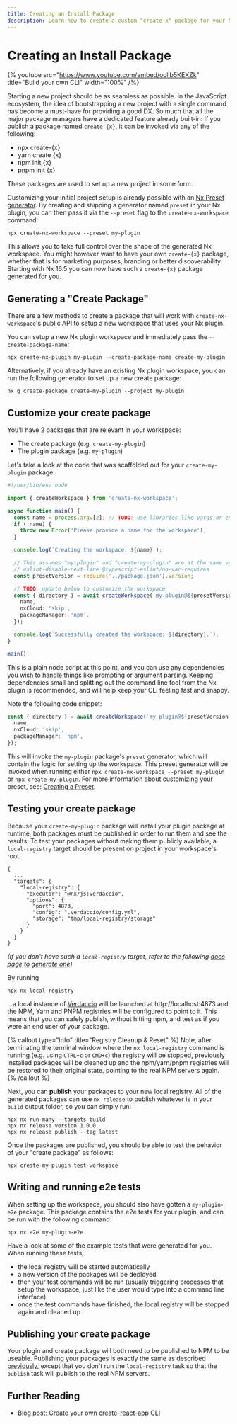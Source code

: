 ```yaml
---
title: Creating an Install Package
description: Learn how to create a custom "create-x" package for your Nx plugin to provide a seamless project bootstrapping experience with npm, yarn, or other package managers.
---
```


# Creating an Install Package

{% youtube
src="https://www.youtube.com/embed/ocllb5KEXZk"
title="Build your own CLI"
width="100%" /%}

Starting a new project should be as seamless as possible. In the JavaScript ecosystem, the idea of bootstrapping a new project with a single command has become a must-have for providing a good DX. So much that all the major package managers have a dedicated feature already built-in: if you publish a package named `create-{x}`, it can be invoked via any of the following:

- npx create-{x}
- yarn create {x}
- npm init {x}
- pnpm init {x}

These packages are used to set up a new project in some form.

Customizing your initial project setup is already possible with an [Nx Preset generator](/extending-nx/recipes/create-preset). By creating and shipping a generator named `preset` in your Nx plugin, you can then pass it via the `--preset` flag to the `create-nx-workspace` command:

```shell
npx create-nx-workspace --preset my-plugin
```

This allows you to take full control over the shape of the generated Nx workspace. You might however want to have your own `create-{x}` package, whether that is for marketing purposes, branding or better discoverability. Starting with Nx 16.5 you can now have such a `create-{x}` package generated for you.

## Generating a "Create Package"

There are a few methods to create a package that will work with `create-nx-workspace`'s public API to setup a new workspace that uses your Nx plugin.

You can setup a new Nx plugin workspace and immediately pass the `--create-package-name`:

```shell
npx create-nx-plugin my-plugin --create-package-name create-my-plugin
```

Alternatively, if you already have an existing Nx plugin workspace, you can run the following generator to set up a new create package:

```shell
nx g create-package create-my-plugin --project my-plugin
```

## Customize your create package

You'll have 2 packages that are relevant in your workspace:

- The create package (e.g. `create-my-plugin`)
- The plugin package (e.g. `my-plugin`)

Let's take a look at the code that was scaffolded out for your `create-my-plugin` package:

```typescript {% fileName="packages/create-my-plugin/bin/index.ts" %}
#!/usr/bin/env node

import { createWorkspace } from 'create-nx-workspace';

async function main() {
  const name = process.argv[2]; // TODO: use libraries like yargs or enquirer to set your workspace name
  if (!name) {
    throw new Error('Please provide a name for the workspace');
  }

  console.log(`Creating the workspace: ${name}`);

  // This assumes "my-plugin" and "create-my-plugin" are at the same version
  // eslint-disable-next-line @typescript-eslint/no-var-requires
  const presetVersion = require('../package.json').version;

  // TODO: update below to customize the workspace
  const { directory } = await createWorkspace(`my-plugin@${presetVersion}`, {
    name,
    nxCloud: 'skip',
    packageManager: 'npm',
  });

  console.log(`Successfully created the workspace: ${directory}.`);
}

main();
```

This is a plain node script at this point, and you can use any dependencies you wish to handle things like prompting or argument parsing. Keeping dependencies small and splitting out the command line tool from the Nx plugin is recommended, and will help keep your CLI feeling fast and snappy.

Note the following code snippet:

```typescript
const { directory } = await createWorkspace(`my-plugin@${presetVersion}`, {
  name,
  nxCloud: 'skip',
  packageManager: 'npm',
});
```

This will invoke the `my-plugin` package's `preset` generator, which will contain the logic for setting up the workspace. This preset generator will be invoked when running either `npx create-nx-workspace --preset my-plugin` or `npx create-my-plugin`. For more information about customizing your preset, see: [Creating a Preset](/extending-nx/recipes/create-preset).

## Testing your create package

Because your `create-my-plugin` package will install your plugin package at runtime, both packages must be published in order to run them and see the results. To test your packages without making them publicly available, a `local-registry` target should be present on project in your workspace's root.

```jsonc {% fileName="project.json" %}
{
  ...
  "targets": {
    "local-registry": {
      "executor": "@nx/js:verdaccio",
      "options": {
        "port": 4873,
        "config": ".verdaccio/config.yml",
        "storage": "tmp/local-registry/storage"
      }
    }
  }
}
```

_(If you don't have such a `local-registry` target, refer to the following [docs page to generate one](/nx-api/js/generators/setup-verdaccio))_

By running

```shell
npx nx local-registry
```

...a local instance of [Verdaccio](https://verdaccio.org/) will be launched at http://localhost:4873 and the NPM, Yarn and PNPM registries will be configured to point to it. This means that you can safely publish, without hitting npm, and test as if you were an end user of your package.

{% callout type="info" title="Registry Cleanup & Reset" %}
Note, after terminating the terminal window where the `nx local-registry` command is running (e.g. using `CTRL+c` or `CMD+c`) the registry will be stopped, previously installed packages will be cleaned up and the npm/yarn/pnpm registries will be restored to their original state, pointing to the real NPM servers again.
{% /callout %}

Next, you can **publish** your packages to your new local registry. All of the generated packages can use `nx release` to publish whatever is in your `build` output folder, so you can simply run:

```shell
npx nx run-many --targets build
npx nx release version 1.0.0
npx nx release publish --tag latest
```

Once the packages are published, you should be able to test the behavior of your "create package" as follows:

```shell
npx create-my-plugin test-workspace
```

## Writing and running e2e tests

When setting up the workspace, you should also have gotten a `my-plugin-e2e` package. This package contains the e2e tests for your plugin, and can be run with the following command:

```shell
npx nx e2e my-plugin-e2e
```

Have a look at some of the example tests that were generated for you. When running these tests,

- the local registry will be started automatically
- a new version of the packages will be deployed
- then your test commands will be run (usually triggering processes that setup the workspace, just like the user would type into a command line interface)
- once the test commands have finished, the local registry will be stopped again and cleaned up

## Publishing your create package

Your plugin and create package will both need to be published to NPM to be useable. Publishing your packages is exactly the same as described [previously](#testing-your-create-package), except that you don't run the `local-registry` task so that the `publish` task will publish to the real NPM servers.

## Further Reading

- [Blog post: Create your own create-react-app CLI](/blog/create-your-own-create-react-app-cli)
